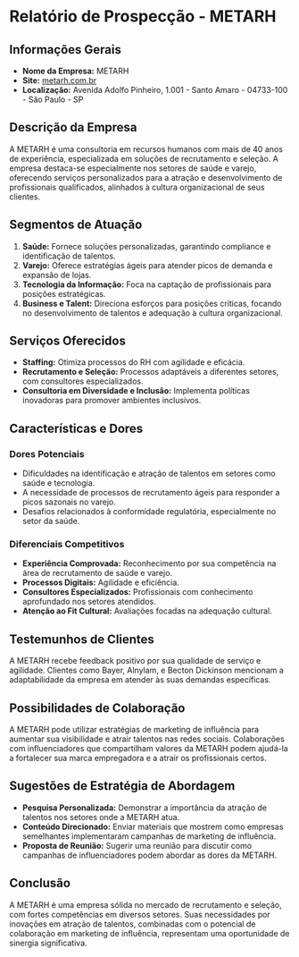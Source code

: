 # Relatório de Prospecção - METARH

## Informações Gerais
- **Nome da Empresa:** METARH
- **Site:** [metarh.com.br](https://metarh.com.br)
- **Localização:** Avenida Adolfo Pinheiro, 1.001 - Santo Amaro - 04733-100 - São Paulo - SP

## Descrição da Empresa
A METARH é uma consultoria em recursos humanos com mais de 40 anos de experiência, especializada em soluções de recrutamento e seleção. A empresa destaca-se especialmente nos setores de saúde e varejo, oferecendo serviços personalizados para a atração e desenvolvimento de profissionais qualificados, alinhados à cultura organizacional de seus clientes.

## Segmentos de Atuação
1. **Saúde:** Fornece soluções personalizadas, garantindo compliance e identificação de talentos.
2. **Varejo:** Oferece estratégias ágeis para atender picos de demanda e expansão de lojas.
3. **Tecnologia da Informação:** Foca na captação de profissionais para posições estratégicas.
4. **Business e Talent:** Direciona esforços para posições críticas, focando no desenvolvimento de talentos e adequação à cultura organizacional.

## Serviços Oferecidos
- **Staffing:** Otimiza processos do RH com agilidade e eficácia.
- **Recrutamento e Seleção:** Processos adaptáveis a diferentes setores, com consultores especializados.
- **Consultoria em Diversidade e Inclusão:** Implementa políticas inovadoras para promover ambientes inclusivos.

## Características e Dores

### Dores Potenciais
- Dificuldades na identificação e atração de talentos em setores como saúde e tecnologia.
- A necessidade de processos de recrutamento ágeis para responder a picos sazonais no varejo.
- Desafios relacionados à conformidade regulatória, especialmente no setor da saúde.

### Diferenciais Competitivos
- **Experiência Comprovada:** Reconhecimento por sua competência na área de recrutamento de saúde e varejo.
- **Processos Digitais:** Agilidade e eficiência.
- **Consultores Especializados:** Profissionais com conhecimento aprofundado nos setores atendidos.
- **Atenção ao Fit Cultural:** Avaliações focadas na adequação cultural.

## Testemunhos de Clientes
A METARH recebe feedback positivo por sua qualidade de serviço e agilidade. Clientes como Bayer, Alnylam, e Becton Dickinson mencionam a adaptabilidade da empresa em atender às suas demandas específicas.

## Possibilidades de Colaboração
A METARH pode utilizar estratégias de marketing de influência para aumentar sua visibilidade e atrair talentos nas redes sociais. Colaborações com influenciadores que compartilham valores da METARH podem ajudá-la a fortalecer sua marca empregadora e a atrair os profissionais certos.

## Sugestões de Estratégia de Abordagem
- **Pesquisa Personalizada:** Demonstrar a importância da atração de talentos nos setores onde a METARH atua.
- **Conteúdo Direcionado:** Enviar materiais que mostrem como empresas semelhantes implementaram campanhas de marketing de influência.
- **Proposta de Reunião:** Sugerir uma reunião para discutir como campanhas de influenciadores podem abordar as dores da METARH.

## Conclusão
A METARH é uma empresa sólida no mercado de recrutamento e seleção, com fortes competências em diversos setores. Suas necessidades por inovações em atração de talentos, combinadas com o potencial de colaboração em marketing de influência, representam uma oportunidade de sinergia significativa.